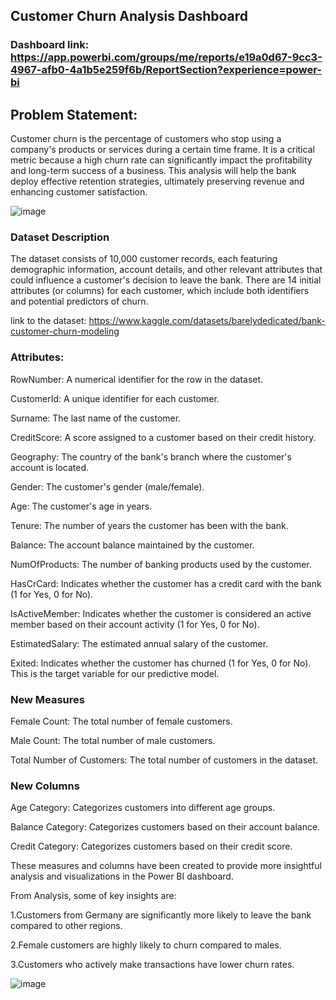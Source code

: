 ## Customer Churn Analysis Dashboard

### Dashboard link: https://app.powerbi.com/groups/me/reports/e19a0d67-9cc3-4967-afb0-4a1b5e259f6b/ReportSection?experience=power-bi

## Problem Statement:

Customer churn is the percentage of customers who stop using a company's products or services during a certain time frame. It is a critical metric because a high churn rate can significantly impact the profitability and long-term success of a business. This analysis will help the bank deploy effective retention strategies, ultimately preserving revenue and enhancing customer satisfaction.

![image](https://github.com/user-attachments/assets/af4f7ebd-0423-42a2-bc31-97f9de1ff8d0)


### Dataset Description
The dataset consists of 10,000 customer records, each featuring demographic information, account details, and other relevant attributes that could influence a customer's decision to leave the bank. There are 14 initial attributes (or columns) for each customer, which include both identifiers and potential predictors of churn.

link to the dataset: https://www.kaggle.com/datasets/barelydedicated/bank-customer-churn-modeling

### Attributes:

RowNumber: A numerical identifier for the row in the dataset.

CustomerId: A unique identifier for each customer.

Surname: The last name of the customer.

CreditScore: A score assigned to a customer based on their credit history.

Geography: The country of the bank's branch where the customer's account is located.

Gender: The customer's gender (male/female).

Age: The customer's age in years.

Tenure: The number of years the customer has been with the bank.

Balance: The account balance maintained by the customer.

NumOfProducts: The number of banking products used by the customer.

HasCrCard: Indicates whether the customer has a credit card with the bank (1 for Yes, 0 for No).

IsActiveMember: Indicates whether the customer is considered an active member based on their account activity (1 for Yes, 0 for No).

EstimatedSalary: The estimated annual salary of the customer.

Exited: Indicates whether the customer has churned (1 for Yes, 0 for No). This is the target variable for our predictive model.

### New Measures
Female Count: The total number of female customers.

Male Count: The total number of male customers.

Total Number of Customers: The total number of customers in the dataset.

### New Columns
Age Category: Categorizes customers into different age groups.

Balance Category: Categorizes customers based on their account balance.

Credit Category: Categorizes customers based on their credit score.

These measures and columns have been created to provide more insightful analysis and visualizations in the Power BI dashboard.

From Analysis, some of key insights are:

1.Customers from Germany are significantly more likely to leave the bank compared to other regions.

2.Female customers are highly likely to churn compared to males.

3.Customers who actively make transactions have lower churn rates.


![image](https://github.com/user-attachments/assets/b89e773a-6ce8-400f-995b-eccf93f5995e)

